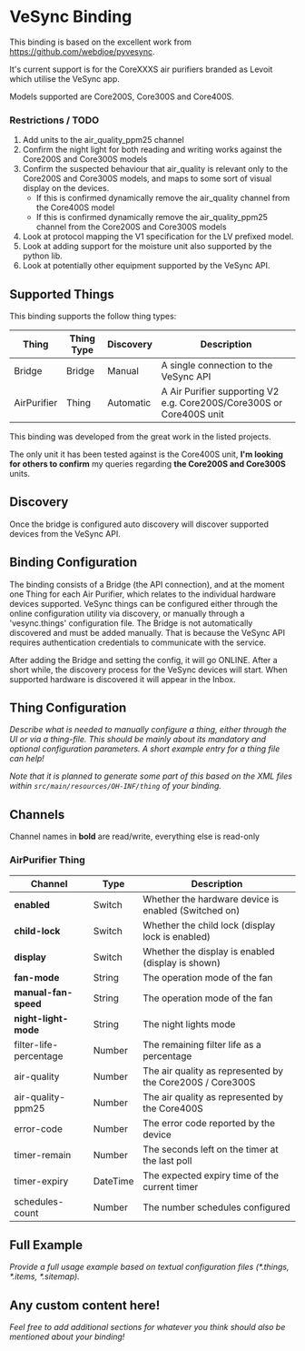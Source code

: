 # VeSync Binding

This binding is based on the excellent work from https://github.com/webdjoe/pyvesync.

It's current support is for the CoreXXXS air purifiers branded as Levoit which utilise the VeSync app.

Models supported are Core200S, Core300S and Core400S.

### Restrictions / TODO

1. Add units to the air_quality_ppm25 channel
2. Confirm the night light for both reading and writing works against the Core200S and Core300S models 
3. Confirm the suspected behaviour that air_quality is relevant only to the Core200S and Core300S models, and maps to some sort of visual display on the devices. 
   * If this is confirmed dynamically remove the air_quality channel from the Core400S model
   * If this is confirmed dynamically remove the air_quality_ppm25 channel from the Core200S and Core300S models
4. Look at protocol mapping the V1 specification for the LV prefixed model. 
5. Look at adding support for the moisture unit also supported by the python lib. 
6. Look at potentially other equipment supported by the VeSync API.

## Supported Things

This binding supports the follow thing types:

| Thing       | Thing Type | Discovery | Description      |  
|-------------|------------|-----------|------------------|
| Bridge      | Bridge     | Manual    | A single connection to the VeSync API  |
| AirPurifier | Thing      | Automatic | A Air Purifier supporting V2 e.g. Core200S/Core300S or Core400S unit |

This binding was developed from the great work in the listed projects.

The only unit it has been tested against is the Core400S unit, **I'm looking for others to confirm** my queries regarding **the Core200S and Core300S** units.

## Discovery

Once the bridge is configured auto discovery will discover supported devices from the VeSync API.

## Binding Configuration

The binding consists of a Bridge (the API connection), and at the moment one Thing for each Air Purifier, which relates to the individual hardware devices supported. VeSync things can be configured either through the online configuration utility via discovery, or manually through a 'vesync.things' configuration file. The Bridge is not automatically discovered and must be added manually. That is because the VeSync API requires authentication credentials to communicate with the service.

After adding the Bridge and setting the config, it will go ONLINE. After a short while, the discovery process for the VeSync devices will start. When supported hardware is discovered it will appear in the Inbox.

## Thing Configuration

_Describe what is needed to manually configure a thing, either through the UI or via a thing-file. This should be mainly about its mandatory and optional configuration parameters. A short example entry for a thing file can help!_

_Note that it is planned to generate some part of this based on the XML files within ```src/main/resources/OH-INF/thing``` of your binding._

## Channels

Channel names in **bold** are read/write, everything else is read-only

### AirPurifier Thing

| Channel                | Type     | Description                                               |
|------------------------|----------|-----------------------------------------------------------|
| **enabled**            | Switch   | Whether the hardware device is enabled (Switched on)      |
| **child-lock**         | Switch   | Whether the child lock (display lock is enabled)          |
| **display**            | Switch   | Whether the display is enabled (display is shown)         |
| **fan-mode**           | String   | The operation mode of the fan                             |
| **manual-fan-speed**   | String   | The operation mode of the fan                             |
| **night-light-mode**   | String   | The night lights mode                                     |
| filter-life-percentage | Number   | The remaining filter life as a percentage                 |
| air-quality            | Number   | The air quality as represented by the Core200S / Core300S |
| air-quality-ppm25      | Number   | The air quality as represented by the Core400S            |
| error-code             | Number   | The error code reported by the device                     |
| timer-remain           | Number   | The seconds left on the timer at the last poll            |
| timer-expiry           | DateTime | The expected expiry time of the current timer             |
| schedules-count        | Number   | The number schedules configured                           |

## Full Example

_Provide a full usage example based on textual configuration files (*.things, *.items, *.sitemap)._

## Any custom content here!

_Feel free to add additional sections for whatever you think should also be mentioned about your binding!_

